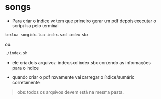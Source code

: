 # songs

- Para criar o índice vc tem que primeiro gerar um pdf depois executar o script lua pelo terminal

```bash
texlua songidx.lua index.sxd index.sbx
```
ou:

```bash
./index.sh
```
- ele cria dois arquivos: index.sxd index.sbx contendo as informações para o índice

- quando criar o pdf novamente vai carregar o índice/sumário corretamente

> obs: todos os arquivos devem está na mesma pasta.
